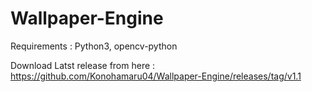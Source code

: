 # Wallpaper-Engine

Requirements : Python3, opencv-python

Download Latst release from here :  https://github.com/Konohamaru04/Wallpaper-Engine/releases/tag/v1.1
